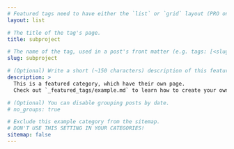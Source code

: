 ```yaml
---
# Featured tags need to have either the `list` or `grid` layout (PRO only).
layout: list

# The title of the tag's page.
title: subproject

# The name of the tag, used in a post's front matter (e.g. tags: [<slug>]).
slug: subproject

# (Optional) Write a short (~150 characters) description of this featured tag.
description: >
  This is a featured category, which have their own page.
  Check out `_featured_tags/example.md` to learn how to create your own.

# (Optional) You can disable grouping posts by date.
# no_groups: true

# Exclude this example category from the sitemap.
# DON'T USE THIS SETTING IN YOUR CATEGORIES!
sitemap: false
---
```

